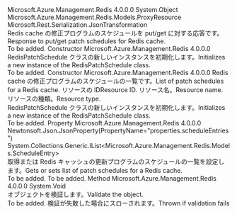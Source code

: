 <Type Name="RedisPatchSchedule" FullName="Microsoft.Azure.Management.Redis.Models.RedisPatchSchedule">
  <TypeSignature Language="C#" Value="public class RedisPatchSchedule : Microsoft.Azure.Management.Redis.Models.ProxyResource" />
  <TypeSignature Language="ILAsm" Value=".class public auto ansi beforefieldinit RedisPatchSchedule extends Microsoft.Azure.Management.Redis.Models.ProxyResource" />
  <TypeSignature Language="DocId" Value="T:Microsoft.Azure.Management.Redis.Models.RedisPatchSchedule" />
  <TypeSignature Language="VB.NET" Value="Public Class RedisPatchSchedule&#xA;Inherits ProxyResource" />
  <TypeSignature Language="F#" Value="type RedisPatchSchedule = class&#xA;    inherit ProxyResource" />
  <AssemblyInfo>
    <AssemblyName>Microsoft.Azure.Management.Redis</AssemblyName>
    <AssemblyVersion>4.0.0.0</AssemblyVersion>
  </AssemblyInfo>
  <Base>
    <BaseTypeName>System.Object</BaseTypeName>
    <BaseTypeName FrameworkAlternate="azure-dotnet">Microsoft.Azure.Management.Redis.Models.ProxyResource</BaseTypeName>
  </Base>
  <Interfaces />
  <Attributes>
    <Attribute>
      <AttributeName>Microsoft.Rest.Serialization.JsonTransformation</AttributeName>
    </Attribute>
  </Attributes>
  <Docs>
    <summary>
            <span data-ttu-id="d5cec-101">Redis cache の修正プログラムのスケジュールを put/get に対する応答です。</span><span class="sxs-lookup"><span data-stu-id="d5cec-101">Response to put/get patch schedules for Redis cache.</span></span>
            </summary>
    <remarks>To be added.</remarks>
  </Docs>
  <Members>
    <Member MemberName=".ctor">
      <MemberSignature Language="C#" Value="public RedisPatchSchedule ();" />
      <MemberSignature Language="ILAsm" Value=".method public hidebysig specialname rtspecialname instance void .ctor() cil managed" />
      <MemberSignature Language="DocId" Value="M:Microsoft.Azure.Management.Redis.Models.RedisPatchSchedule.#ctor" />
      <MemberSignature Language="VB.NET" Value="Public Sub New ()" />
      <MemberType>Constructor</MemberType>
      <AssemblyInfo>
        <AssemblyName>Microsoft.Azure.Management.Redis</AssemblyName>
        <AssemblyVersion>4.0.0.0</AssemblyVersion>
      </AssemblyInfo>
      <Parameters />
      <Docs>
        <summary>
            <span data-ttu-id="d5cec-102">RedisPatchSchedule クラスの新しいインスタンスを初期化します。</span><span class="sxs-lookup"><span data-stu-id="d5cec-102">Initializes a new instance of the RedisPatchSchedule class.</span></span>
            </summary>
        <remarks>To be added.</remarks>
      </Docs>
    </Member>
    <Member MemberName=".ctor">
      <MemberSignature Language="C#" Value="public RedisPatchSchedule (System.Collections.Generic.IList&lt;Microsoft.Azure.Management.Redis.Models.ScheduleEntry&gt; scheduleEntries, string id = null, string name = null, string type = null);" />
      <MemberSignature Language="ILAsm" Value=".method public hidebysig specialname rtspecialname instance void .ctor(class System.Collections.Generic.IList`1&lt;class Microsoft.Azure.Management.Redis.Models.ScheduleEntry&gt; scheduleEntries, string id, string name, string type) cil managed" />
      <MemberSignature Language="DocId" Value="M:Microsoft.Azure.Management.Redis.Models.RedisPatchSchedule.#ctor(System.Collections.Generic.IList{Microsoft.Azure.Management.Redis.Models.ScheduleEntry},System.String,System.String,System.String)" />
      <MemberSignature Language="VB.NET" Value="Public Sub New (scheduleEntries As IList(Of ScheduleEntry), Optional id As String = null, Optional name As String = null, Optional type As String = null)" />
      <MemberSignature Language="F#" Value="new Microsoft.Azure.Management.Redis.Models.RedisPatchSchedule : System.Collections.Generic.IList&lt;Microsoft.Azure.Management.Redis.Models.ScheduleEntry&gt; * string * string * string -&gt; Microsoft.Azure.Management.Redis.Models.RedisPatchSchedule" Usage="new Microsoft.Azure.Management.Redis.Models.RedisPatchSchedule (scheduleEntries, id, name, type)" />
      <MemberType>Constructor</MemberType>
      <AssemblyInfo>
        <AssemblyName>Microsoft.Azure.Management.Redis</AssemblyName>
        <AssemblyVersion>4.0.0.0</AssemblyVersion>
      </AssemblyInfo>
      <Parameters>
        <Parameter Name="scheduleEntries" Type="System.Collections.Generic.IList&lt;Microsoft.Azure.Management.Redis.Models.ScheduleEntry&gt;" />
        <Parameter Name="id" Type="System.String" />
        <Parameter Name="name" Type="System.String" />
        <Parameter Name="type" Type="System.String" />
      </Parameters>
      <Docs>
        <param name="scheduleEntries"><span data-ttu-id="d5cec-103">Redis cache の修正プログラムのスケジュールの一覧です。</span><span class="sxs-lookup"><span data-stu-id="d5cec-103">List of patch schedules for a Redis cache.</span></span></param>
        <param name="id"><span data-ttu-id="d5cec-104">リソースの ID</span><span class="sxs-lookup"><span data-stu-id="d5cec-104">Resource ID.</span></span></param>
        <param name="name"><span data-ttu-id="d5cec-105">リソース名。</span><span class="sxs-lookup"><span data-stu-id="d5cec-105">Resource name.</span></span></param>
        <param name="type"><span data-ttu-id="d5cec-106">リソースの種類。</span><span class="sxs-lookup"><span data-stu-id="d5cec-106">Resource type.</span></span></param>
        <summary>
            <span data-ttu-id="d5cec-107">RedisPatchSchedule クラスの新しいインスタンスを初期化します。</span><span class="sxs-lookup"><span data-stu-id="d5cec-107">Initializes a new instance of the RedisPatchSchedule class.</span></span>
            </summary>
        <remarks>To be added.</remarks>
      </Docs>
    </Member>
    <Member MemberName="ScheduleEntries">
      <MemberSignature Language="C#" Value="public System.Collections.Generic.IList&lt;Microsoft.Azure.Management.Redis.Models.ScheduleEntry&gt; ScheduleEntries { get; set; }" />
      <MemberSignature Language="ILAsm" Value=".property instance class System.Collections.Generic.IList`1&lt;class Microsoft.Azure.Management.Redis.Models.ScheduleEntry&gt; ScheduleEntries" />
      <MemberSignature Language="DocId" Value="P:Microsoft.Azure.Management.Redis.Models.RedisPatchSchedule.ScheduleEntries" />
      <MemberSignature Language="VB.NET" Value="Public Property ScheduleEntries As IList(Of ScheduleEntry)" />
      <MemberSignature Language="F#" Value="member this.ScheduleEntries : System.Collections.Generic.IList&lt;Microsoft.Azure.Management.Redis.Models.ScheduleEntry&gt; with get, set" Usage="Microsoft.Azure.Management.Redis.Models.RedisPatchSchedule.ScheduleEntries" />
      <MemberType>Property</MemberType>
      <AssemblyInfo>
        <AssemblyName>Microsoft.Azure.Management.Redis</AssemblyName>
        <AssemblyVersion>4.0.0.0</AssemblyVersion>
      </AssemblyInfo>
      <Attributes>
        <Attribute>
          <AttributeName>Newtonsoft.Json.JsonProperty(PropertyName="properties.scheduleEntries")</AttributeName>
        </Attribute>
      </Attributes>
      <ReturnValue>
        <ReturnType>System.Collections.Generic.IList&lt;Microsoft.Azure.Management.Redis.Models.ScheduleEntry&gt;</ReturnType>
      </ReturnValue>
      <Docs>
        <summary>
            <span data-ttu-id="d5cec-108">取得または Redis キャッシュの更新プログラムのスケジュールの一覧を設定します。</span><span class="sxs-lookup"><span data-stu-id="d5cec-108">Gets or sets list of patch schedules for a Redis cache.</span></span>
            </summary>
        <value>To be added.</value>
        <remarks>To be added.</remarks>
      </Docs>
    </Member>
    <Member MemberName="Validate">
      <MemberSignature Language="C#" Value="public virtual void Validate ();" />
      <MemberSignature Language="ILAsm" Value=".method public hidebysig newslot virtual instance void Validate() cil managed" />
      <MemberSignature Language="DocId" Value="M:Microsoft.Azure.Management.Redis.Models.RedisPatchSchedule.Validate" />
      <MemberSignature Language="VB.NET" Value="Public Overridable Sub Validate ()" />
      <MemberSignature Language="F#" Value="abstract member Validate : unit -&gt; unit&#xA;override this.Validate : unit -&gt; unit" Usage="redisPatchSchedule.Validate " />
      <MemberType>Method</MemberType>
      <AssemblyInfo>
        <AssemblyName>Microsoft.Azure.Management.Redis</AssemblyName>
        <AssemblyVersion>4.0.0.0</AssemblyVersion>
      </AssemblyInfo>
      <ReturnValue>
        <ReturnType>System.Void</ReturnType>
      </ReturnValue>
      <Parameters />
      <Docs>
        <summary>
            <span data-ttu-id="d5cec-109">オブジェクトを検証します。</span><span class="sxs-lookup"><span data-stu-id="d5cec-109">Validate the object.</span></span>
            </summary>
        <remarks>To be added.</remarks>
        <exception cref="T:Microsoft.Rest.ValidationException">
            <span data-ttu-id="d5cec-110">検証が失敗した場合にスローされます。</span><span class="sxs-lookup"><span data-stu-id="d5cec-110">Thrown if validation fails</span></span>
            </exception>
      </Docs>
    </Member>
  </Members>
</Type>